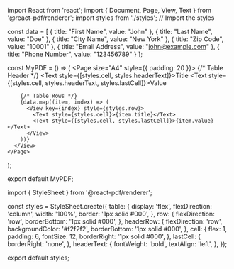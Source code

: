 import React from 'react';
import { Document, Page, View, Text } from '@react-pdf/renderer';
import styles from './styles'; // Import the styles

const data = [
  { title: "First Name", value: "John" },
  { title: "Last Name", value: "Doe" },
  { title: "City Name", value: "New York" },
  { title: "Zip Code", value: "10001" },
  { title: "Email Address", value: "john@example.com" },
  { title: "Phone Number", value: "123456789" }
];

const MyPDF = () => (
  <Document>
    <Page size="A4" style={{ padding: 20 }}>
      {/* Table Header */}
      <View style={styles.table}>
        <View style={styles.headerRow}>
          <Text style={[styles.cell, styles.headerText]}>Title</Text>
          <Text style={[styles.cell, styles.headerText, styles.lastCell]}>Value</Text>
        </View>

        {/* Table Rows */}
        {data.map((item, index) => (
          <View key={index} style={styles.row}>
            <Text style={styles.cell}>{item.title}</Text>
            <Text style={[styles.cell, styles.lastCell]}>{item.value}</Text>
          </View>
        ))}
      </View>
    </Page>
  </Document>
);

export default MyPDF;


import { StyleSheet } from '@react-pdf/renderer';

const styles = StyleSheet.create({
  table: {
    display: 'flex',
    flexDirection: 'column',
    width: '100%',
    border: '1px solid #000',
  },
  row: {
    flexDirection: 'row',
    borderBottom: '1px solid #000',
  },
  headerRow: {
    flexDirection: 'row',
    backgroundColor: '#f2f2f2',
    borderBottom: '1px solid #000',
  },
  cell: {
    flex: 1,
    padding: 6,
    fontSize: 12,
    borderRight: '1px solid #000',
  },
  lastCell: {
    borderRight: 'none',
  },
  headerText: {
    fontWeight: 'bold',
    textAlign: 'left',
  },
});

export default styles;

